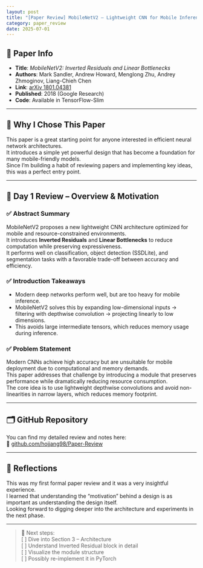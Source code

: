```yaml
---
layout: post
title: "[Paper Review] MobileNetV2 – Lightweight CNN for Mobile Inference"
category: paper_review
date: 2025-07-01
---
```


## 📌 Paper Info

- **Title**: *MobileNetV2: Inverted Residuals and Linear Bottlenecks*  
- **Authors**: Mark Sandler, Andrew Howard, Menglong Zhu, Andrey Zhmoginov, Liang-Chieh Chen  
- **Link**: [arXiv 1801.04381](https://arxiv.org/abs/1801.04381)  
- **Published**: 2018 (Google Research)  
- **Code**: Available in TensorFlow-Slim  

---

## 🎯 Why I Chose This Paper

This paper is a great starting point for anyone interested in efficient neural network architectures.  
It introduces a simple yet powerful design that has become a foundation for many mobile-friendly models.  
Since I’m building a habit of reviewing papers and implementing key ideas, this was a perfect entry point.

---

## 🧠 Day 1 Review – Overview & Motivation

### ✅ Abstract Summary
MobileNetV2 proposes a new lightweight CNN architecture optimized for mobile and resource-constrained environments.  
It introduces **Inverted Residuals** and **Linear Bottlenecks** to reduce computation while preserving expressiveness.  
It performs well on classification, object detection (SSDLite), and segmentation tasks with a favorable trade-off between accuracy and efficiency.

### ✅ Introduction Takeaways
- Modern deep networks perform well, but are too heavy for mobile inference.
- MobileNetV2 solves this by expanding low-dimensional inputs → filtering with depthwise convolution → projecting linearly to low dimensions.
- This avoids large intermediate tensors, which reduces memory usage during inference.

### ✅ Problem Statement
Modern CNNs achieve high accuracy but are unsuitable for mobile deployment due to computational and memory demands.  
This paper addresses that challenge by introducing a module that preserves performance while dramatically reducing resource consumption.  
The core idea is to use lightweight depthwise convolutions and avoid non-linearities in narrow layers, which reduces memory footprint.

---

## 🗂 GitHub Repository

You can find my detailed review and notes here:  
🔗 [github.com/hojjang98/Paper-Review](https://github.com/hojjang98/Paper-Review/blob/main/vision/01_mobilenetv2/summary.md)

---

## 💭 Reflections

This was my first formal paper review and it was a very insightful experience.  
I learned that understanding the “motivation” behind a design is as important as understanding the design itself.  
Looking forward to digging deeper into the architecture and experiments in the next phase.

---

> 🧱 Next steps:  
> [ ] Dive into Section 3 – Architecture  
> [ ] Understand Inverted Residual block in detail  
> [ ] Visualize the module structure  
> [ ] Possibly re-implement it in PyTorch

